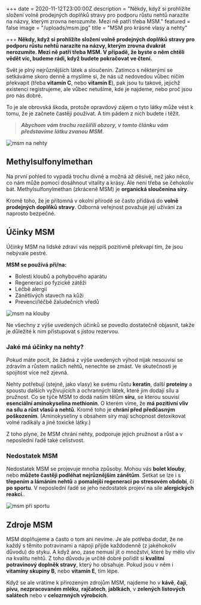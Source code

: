 +++
date = 2020-11-12T23:00:00Z
description = "Někdy, když si prohlížíte složení volně prodejných doplňků stravy pro podporu růstu nehtů narazíte na názvy, kterým zrovna nerozumíte. Mezi ně patří třeba MSM."
featured = false
image = "/uploads/msm.jpg"
title = "MSM pro krásné vlasy a nehty"

+++
**Někdy, když si prohlížíte složení volně prodejných doplňků stravy pro podporu růstu nehtů narazíte na názvy, kterým zrovna dvakrát nerozumíte. Mezi ně patří třeba MSM. V případě, že byste o něm chtěli vědět víc, budeme rádi, když budete pokračovat ve čtení.**

Svět je plný nejrůznějších látek a sloučenin. Zatímco s některými se setkáváme skoro denně a myslíme si, že nás už nedovedou vůbec ničím překvapit (třeba **vitamín C**, nebo **vitamín E**), pak jsou tu takové, jejichž existenci registrujeme, ale vůbec netušíme, kde je najdeme, nebo proč jsou pro nás dobré.

To je ale obrovská škoda, protože opravdový zájem o tyto látky může vést k tomu, že je začnete častěji používat. A tím pádem z nich budete i těžit.

> **_Abychom vám trochu rozšířili obzory, v tomto článku vám představíme látku zvanou MSM._**

![msm na nehty](/uploads/msm-na-nehty.jpg)

## Methylsulfonylmethan

Na první pohled to vypadá trochu divně a možná až děsivě, než jako něco, co nám může pomoci dosáhnout vitality a krásy. Ale není třeba se čehokoliv bát. Methylsulfonylmethan (zkráceně MSM) je **organická sloučenina síry**.

Kromě toho, že je přítomná v okolní přírodě se často přidává do **volně prodejných doplňků stravy**. Odborná veřejnost považuje její užívání za naprosto bezpečné.

## Účinky MSM

Účinky MSM na lidské zdraví vás nejspíš pozitivně překvapí tím, že jsou nebývale pestré.

**MSM se používá při/na:**

* Bolesti kloubů a pohybového aparátu
* Regeneraci po fyzické zátěži
* Léčbě alergií
* Zánětlivých stavech na kůži
* Prevenci/léčbě žaludečních vředů

![msm na klouby](/uploads/msm-na-klouby.jpg)

Ne všechny z výše uvedených účinků se povedlo dostatečně objasnit, takže je důležité k nim přistupovat s jistou rezervou.

### Jaké má účinky na nehty?

Pokud máte pocit, že žádná z výše uvedených výhod nijak nesouvisí se zdravím a růstem našich nehtů, nenechte se zmást. Ve skutečnosti je spojitost více než zjevná.

Nehty potřebují (stejně, jako vlasy) ke svému růstu **keratin**, další **proteiny** a spoustu dalších vyživujících a ochranných látek, které jim dodají sílu a pružnost. Co se týče MSM to dodá našim tělům **síru**, se kterou souvisí **esenciální aminokyselina methionin**. O kterém víme, že **má pozitivní vliv na sílu a růst vlasů a nehtů**. Kromě toho je **chrání před předčasným poškozením**. (Aminokyseliny s obsahem síry mají schopnost detoxikovat volné radikály a jiné toxické látky.)

Z toho plyne, že MSM chrání nehty, podporuje jejich pružnost a růst a v neposlední řadě také celistvost.

### Nedostatek MSM

Nedostatek MSM se projevuje mnoha způsoby. Mohou vás **bolet klouby**, nebo **můžete častěji podléhat nejrůznějším zánětům**. Setkat se lze i s **třepením a lámáním nehtů** a **pomalejší regeneraci po stresovém období**, či **po sportu**. V neposlední řadě se jeho nedostatek projeví na síle **alergických reakcí**..

![msm při sportu](/uploads/msm-pri-sportu.jpg)

## Zdroje MSM

MSM doplňujeme a často o tom ani nevíme. Je ale potřeba dodat, že ne každý s těmito potravinami a nápoji přijde každodenně (z jakéhokoliv důvodu) do styku. A když ano, zase nemusí jít o množství, které by mělo vliv na kvalitu nehtů. Z toho důvodu je určitě dobré pořídit si **kvalitní potravinový doplněk stravy**, který ho obsahuje. Pokud jsou v něm i **vitamíny skupiny B**, nebo **vitamín E**, tím lépe.

Když se ale vrátíme k přirozeným zdrojům MSM, najdeme ho v **kávě**, **čaji**, **pivu**, **nezpracovaném mléku**, **rajčatech**, **jablkách**, v **zelených listových salátech** nebo v **celozrnných výrobcích**.